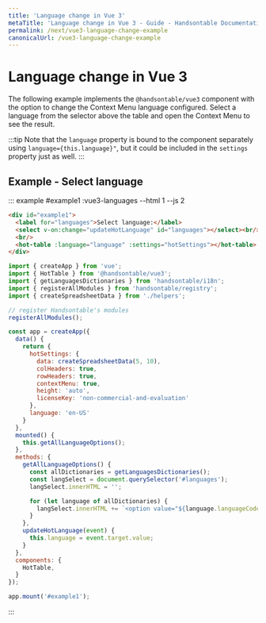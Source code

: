 ```yaml
---
title: 'Language change in Vue 3'
metaTitle: 'Language change in Vue 3 - Guide - Handsontable Documentation'
permalink: /next/vue3-language-change-example
canonicalUrl: /vue3-language-change-example
---
```


# Language change in Vue 3

The following example implements the `@handsontable/vue3` component with the option to change the Context Menu language configured. Select a language from the selector above the table and open the Context Menu to see the result.

:::tip
Note that the `language` property is bound to the component separately using `language={this.language}"`, but it could be included in the `settings` property just as well.
:::

## Example - Select language

::: example #example1 :vue3-languages --html 1 --js 2
```html
<div id="example1">
  <label for="languages">Select language:</label>
  <select v-on:change="updateHotLanguage" id="languages"></select><br/>
  <br/>
  <hot-table :language="language" :settings="hotSettings"></hot-table>
</div>
```
```js
import { createApp } from 'vue';
import { HotTable } from '@handsontable/vue3';
import { getLanguagesDictionaries } from 'handsontable/i18n';
import { registerAllModules } from 'handsontable/registry';
import { createSpreadsheetData } from './helpers';

// register Handsontable's modules
registerAllModules();

const app = createApp({
  data() {
    return {
      hotSettings: {
        data: createSpreadsheetData(5, 10),
        colHeaders: true,
        rowHeaders: true,
        contextMenu: true,
        height: 'auto',
        licenseKey: 'non-commercial-and-evaluation'
      },
      language: 'en-US'
    }
  },
  mounted() {
    this.getAllLanguageOptions();
  },
  methods: {
    getAllLanguageOptions() {
      const allDictionaries = getLanguagesDictionaries();
      const langSelect = document.querySelector('#languages');
      langSelect.innerHTML = '';

      for (let language of allDictionaries) {
        langSelect.innerHTML += `<option value="${language.languageCode}">${language.languageCode}</option>`
      }
    },
    updateHotLanguage(event) {
      this.language = event.target.value;
    }
  },
  components: {
    HotTable,
  }
});

app.mount('#example1');
```
:::
